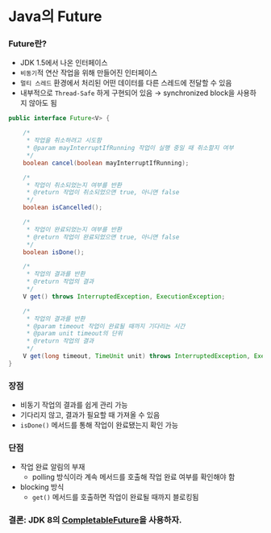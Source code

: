 # Java의 Future

### Future란?

- JDK 1.5에서 나온 인터페이스
- `비동기`적 연산 작업을 위해 만들어진 인터페이스
- `멀티 스레드` 환경에서 처리된 어떤 데이터를 다른 스레드에 전달할 수 있음
- 내부적으로 `Thread-Safe` 하게 구현되어 있음 → synchronized block을 사용하지 않아도 됨

```java
public interface Future<V> {

	/*
	 * 작업을 취소하려고 시도함
	 * @param mayInterruptIfRunning 작업이 실행 중일 때 취소할지 여부
	 */
	boolean cancel(boolean mayInterruptIfRunning);

	/*
	 * 작업이 취소되었는지 여부를 반환
	 * @return 작업이 취소되었으면 true, 아니면 false
	 */
	boolean isCancelled();

	/*
	 * 작업이 완료되었는지 여부를 반환
	 * @return 작업이 완료되었으면 true, 아니면 false
	 */
	boolean isDone();

	/*
	 * 작업의 결과를 반환
	 * @return 작업의 결과
	 */
	V get() throws InterruptedException, ExecutionException;

	/*
	 * 작업의 결과를 반환
	 * @param timeout 작업이 완료될 때까지 기다리는 시간
	 * @param unit timeout의 단위
	 * @return 작업의 결과
	 */
	V get(long timeout, TimeUnit unit) throws InterruptedException, ExecutionException, TimeoutException;
}
```

### 장점

- 비동기 작업의 결과를 쉽게 관리 가능
- 기다리지 않고, 결과가 필요할 때 가져올 수 있음
- `isDone()` 메서드를 통해 작업이 완료됐는지 확인 가능

### 단점

- 작업 완료 알림의 부재
  - polling 방식이라 계속 메서드를 호출해 작업 완료 여부를 확인해야 함
- blocking 방식
  - `get()` 메서드를 호출하면 작업이 완료될 때까지 블로킹됨

### 결론: JDK 8의 [CompletableFuture](https://github.com/lcomment/development-recipes/blob/main/Language/Java/completableFuture.md)을 사용하자.
